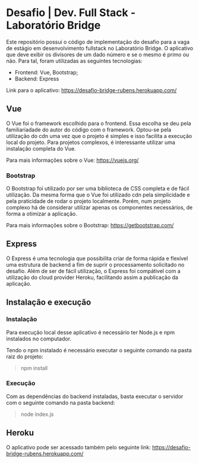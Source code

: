 # Desafio | Dev. Full Stack - Laboratório Bridge

Este repositório possui o código de implementação do desafio para a vaga de estágio em desenvolvimento fullstack no Laboratório Bridge.
O aplicativo que deve exibir os divisores de um dado número e se o mesmo é primo ou não.
Para tal, foram utilizadas as seguintes tecnologias:
- Frontend: Vue, Bootstrap;
- Backend: Express

Link para o aplicativo: https://desafio-bridge-rubens.herokuapp.com/

## Vue

O Vue foi o framework escolhido para o frontend. Essa escolha se deu pela familiariadade do autor do código com o framework. Optou-se pela
utilização do cdn uma vez que o projeto é simples e isso facilita a execução local do projeto. Para projetos complexos, é interessante utilizar
uma instalação completa do Vue. 


Para mais informações sobre o Vue: https://vuejs.org/


### Bootstrap

O Bootstrap foi utilizado por ser uma biblioteca de CSS completa e de fácil utilização. Da mesma forma que o Vue foi utilizado cdn pela simplicidade
e pela praticidade de rodar o projeto localmente. Porém, num projeto complexo há de considerar utilizar apenas os componentes necessários, de forma
a otimizar a aplicação.


Para mais informações sobre o Bootstrap: https://getbootstrap.com/

## Express

O Express é uma tecnologia que possibilita criar de forma rápida e flexível uma estrutura de backend a fim de suprir o processamento solicitado no desafio.
Além de ser de fácil utilização, o Express foi compátivel com a utilização do cloud provider Heroku, facilitando assim a publicação da aplicação. 


## Instalação e execução
### Instalação

Para execução local desse aplicativo é necessário ter Node.js e npm instalados no computador.

Tendo o npm instalado é necessário executar o seguinte comando na pasta raiz do projeto:

> npm install

### Execução 

Com as dependências do backend instaladas, basta executar o servidor com o seguinte comando na pasta backend:

> node index.js

## Heroku

O aplicativo pode ser acessado também pelo seguinte link: https://desafio-bridge-rubens.herokuapp.com/




